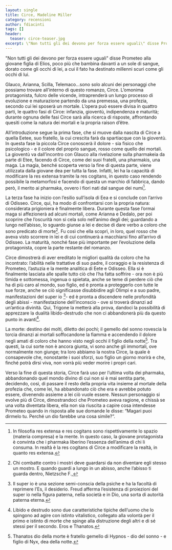 ```yaml
---
layout: single
title: Circe, Madeline Miller
category: recensioni
author: fdiacinti
tags: []
header:
  teaser: circe-teaser.jpg
excerpt: \"Non tutti gli dei devono per forza essere uguali\" disse Prometeo alla giovane figlia di Elios, poco più che bambina davanti a un sole di sangue, dorato come gli occhi di lei, a cui il fato ha destinato millenni scuri come gli occhi di lui.
---
```


\"Non tutti gli dei devono per forza essere uguali\" disse Prometeo alla giovane figlia di Elios, poco più che bambina davanti a un sole di sangue, dorato come gli occhi di lei, a cui il fato ha destinato millenni scuri come gli occhi di lui.

Glauco, Arianna, Scilla, Telemaco…sono solo alcuni dei personaggi che possiamo trovare all’interno di questo romanzo, Circe. L’omonima protagonista, fulcro delle vicende, intraprenderà un lungo processo di evoluzione e maturazione partendo da una premessa, una profezia, secondo cui lei sposerà un mortale. L’opera può essere divisa in quattro parti, le quattro fasi di Circe: infanzia, gioventù, indipendenza e maturità; durante ognuna delle fasi Circe sarà alla ricerca di risposte, affrontando quesiti come la natura dei mortali e la propria raison d’être.

All’introduzione segue la prima fase, che si muove dalla nascita di Circe a quella Eetee, suo fratello, la cui crescita farà da spartiacque con la gioventù. In questa fase la piccola Circe conoscerà il dolore - sia fisico che psicologico - e il colore del proprio sangue, rosso come quello dei mortali. La gioventù va dall’incontro con Glauco alla rivelazione sulla pharmakeia da parte di Etee, facendo di Circe, come dei suoi fratelli, una pharmakis, una maga. La magia, benché scoperta verso la fine di questa parte, viene utilizzata dalla giovane dea per tutta la fase. Infatti, lei ha la capacità di modificare la res extensa tramite la res cogitans, in questo caso rendendo possibile la metamorfosi e facendo di questa un marchio di fabbrica, dando però, il merito ai pharmaka, ovvero i fiori nati dal sangue dei numi[^1].

La terza fase ha inizio con l’esilio sull’isola di Eea e si conclude con l’arrivo di Odisseo. Circe, qui, ha modo di confrontarsi con la propria natura: considerata prigioniera è finalmente libera. Durante questa fase l’ormai maga si affezionerà ad alcuni mortali, come Arianna e Dedalo, per poi scoprire che l’oscurità non si cela solo nell’animo degli dei; guardando a lungo nell’abisso, lo sguardo giunse a lei e decise di dare verbo a coloro che sono predicato di morte[^2].  Fu così che ella scoprì, in loro, quel rosso che aveva visto scorrere in lei e di cui continuerà a macchiarsi fino all’arrivo di Odisseo. La maturità, nonché fase più importante per l’evoluzione della protagonista, copre la parte restante del romanzo.

Circe dimostrerà di aver ereditato le migliori qualità da coloro che ha incontrato: l’abilità nelle trattative di suo padre, il coraggio e la resistenza di Prometeo, l’astuzia e la mente analitica di Eete e Odisseo. Ella si è finalmente lasciata alle spalle tutto ciò che l’ha fatta soffrire - ora non è più timida e sottomessa, ingenua o spietata, anche se teme di perdere ciò che ha di più caro al mondo, suo figlio, ed è pronta a proteggerlo con tutte le sue forze, anche se ciò significasse disubbidire agli Olimpi e a suo padre, manifestazioni del super io [^3]- ed è pronta a discendere nelle profondità degli abissi - manifestazione dell’inconscio - ove si troverà dinanzi ad un’antica divinità. Qui, Trigone la metterà alla prova, dandoci la possibilità di apprezzare la dualità libido-destrudo che non ci abbandonerà più da questo punto in avanti[^4].

La morte: destino dei molti, diletto dei pochi; il gemello del sonno rovescia la torcia dinanzi ai mortali soffocandone la fiamma e accendendo il dolore negli amati di coloro che hanno visto negli occhi il figlio della notte[^5]. Tra questi, la cui sorte non è ancora giunta, vi sono anche gli immortali, ove normalmente non giunge; tra loro abbiamo la nostra Circe, la quale è consapevole che, nonostante i suoi sforzi, suo figlio un giorno morirà e che, finché potrà dirsi viva, non vorrà più veder morire i propri cari.

Verso la fine di questa storia, Circe farà uso per l’ultima volta dei pharmaka, abbandonando quel mondo divino di cui non si è mai sentita parte, decidendo, così, di passare il resto della propria vita insieme al mortale della profezia che, come lei, ha abbandonato ciò che era e avrebbe potuto essere, divenendo assieme a lei ciò vuole essere.
Nessun personaggio si evolve più di Circe, dimostrandoci che Prometeo aveva ragione, e chissà se una volta diventata libera, ella non sia riuscita a capire cosa intendesse Prometeo quando in risposta alle sue domande le disse: “Magari puoi dirmelo tu. Perché un dio farebbe una cosa simile?”.

[^1]: In filosofia res extensa e res cogitans sono rispettivamente lo spazio (materia compresa) e la mente. In questo caso, la giovane protagonista è convinta che i pharmaka liberino l’essenza dell’anima di chi li consuma. In realtà è la res cogitans di Circe a modificare la realtà, in quanto res extensa.
[^2]: Chi combatte contro i mostri deve guardarsi da non diventare egli stesso un mostro. E quando guardi a lungo in un abisso, anche l’abisso ti guarda dentro, Nietzsche F.,
[^3]: Il super io è una sezione semi-conscia della psiche e ha la facoltà di reprimere l’Es, il desiderio. Freud afferma l’esistenza di proiezioni del super io nella figura paterna, nella società e in Dio, una sorta di autorità paterna eterna.
[^4]: Libido e destrudo sono due caratteristiche tipiche dell’uomo che lo spingono ad agire con istinto vitalistico, collegato alla volontà per il primo e istinto di morte che spinge alla distruzione degli altri e di sé stessi per il secondo. Eros e Thanatos.
[^5]: Thanatos dio della morte è fratello gemello di Hypnos - dio del sonno - e figlio di Nyx, dea della notte.
